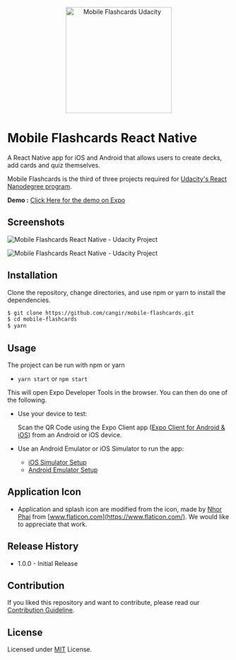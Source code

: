 <p align="center"><a href="https://in.udacity.com/course/react-nanodegree--nd019" target="_blank"><img width="240" src="https://raw.githubusercontent.com/cangir/mobile-flashcards/master/assets/img/udacity.png" alt="Mobile Flashcards Udacity"></a>
</p>

# Mobile Flashcards React Native

A React Native app for iOS and Android that allows users to create decks, add cards and quiz themselves.

Mobile Flashcards is the third of three projects required for [Udacity's React Nanodegree program](https://www.udacity.com/course/react-nanodegree--nd019).

**Demo :** [Click Here for the demo on Expo](https://expo.io/@cangir/mobile-flashcards)

## Screenshots

![Mobile Flashcards React Native - Udacity Project](https://raw.githubusercontent.com/cangir/mobile-flashcards/master/screenshots/mobile-flashcards-page-001.png)

![Mobile Flashcards React Native - Udacity Project](https://raw.githubusercontent.com/cangir/mobile-flashcards/master/screenshots/mobile-flashcards-page-002.png)

## Installation

Clone the repository, change directories, and use npm or yarn to install the dependencies.

```bash
$ git clone https://github.com/cangir/mobile-flashcards.git
$ cd mobile-flashcards
$ yarn
```

## Usage

The project can be run with npm or yarn

- `yarn start` or `npm start`

This will open Expo Developer Tools in the browser. You can then do one of the following.

- Use your device to test:

  Scan the QR Code using the Expo Client app ([Expo Client for Android & iOS](https://expo.io/tools#client)) from an Android or iOS device.

- Use an Android Emulator or iOS Simulator to run the app:
  - [iOS Simulator Setup](https://docs.expo.io/versions/v35.0.0/introduction/installation/#ios-simulator)
  - [Android Emulator Setup](https://docs.expo.io/versions/v35.0.0/introduction/installation/#android-emulator)

## Application Icon

- Application and splash icon are modified from the icon, made by [Nhor Phai](https://www.flaticon.com/authors/nhor-phai) from [www.flaticon.com](https://www.flaticon.com/). We would like to appreciate that work.

## Release History

- 1.0.0 - Initial Release

## Contribution

If you liked this repository and want to contribute, please read our [Contribution Guideline](https://github.com/cangir/mobile-flashcards/blob/master/CONTRIBUTION.md).

## License

Licensed under [MIT](https://github.com/cangir/mobile-flashcards/blob/master/LICENSE) License.

